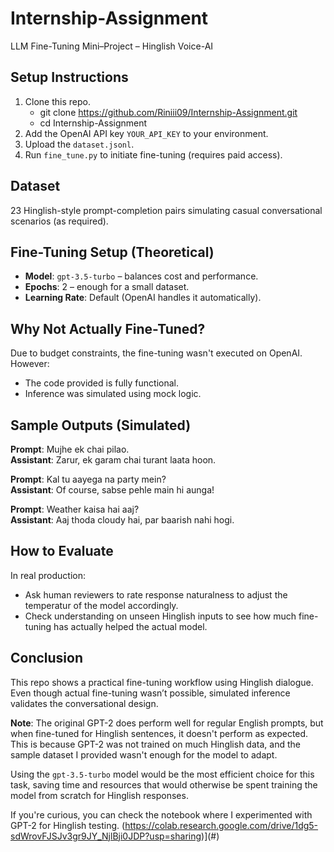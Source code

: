 # Internship-Assignment
LLM Fine-Tuning Mini–Project – Hinglish Voice-AI

## Setup Instructions

1. Clone this repo.
   - git clone https://github.com/Riniii09/Internship-Assignment.git
   - cd Internship-Assignment  
2. Add the OpenAI API key `YOUR_API_KEY` to your environment.
3. Upload the `dataset.jsonl`.
4. Run `fine_tune.py` to initiate fine-tuning (requires paid access).

## Dataset

23 Hinglish-style prompt-completion pairs simulating casual conversational scenarios (as required).

## Fine-Tuning Setup (Theoretical)

- **Model**: `gpt-3.5-turbo` – balances cost and performance.
- **Epochs**: 2 – enough for a small dataset.
- **Learning Rate**: Default (OpenAI handles it automatically).


## Why Not Actually Fine-Tuned?

Due to budget constraints, the fine-tuning wasn't executed on OpenAI. However:

- The code provided is fully functional.
- Inference was simulated using mock logic.

## Sample Outputs (Simulated)

**Prompt**: Mujhe ek chai pilao.  
**Assistant**: Zarur, ek garam chai turant laata hoon.

**Prompt**: Kal tu aayega na party mein?  
**Assistant**: Of course, sabse pehle main hi aunga!

**Prompt**: Weather kaisa hai aaj?  
**Assistant**: Aaj thoda cloudy hai, par baarish nahi hogi.

## How to Evaluate

In real production:
- Ask human reviewers to rate response naturalness to adjust the temperatur of the model accordingly.
- Check understanding on unseen Hinglish inputs to see how much fine-tuning has actually helped the actual model.

## Conclusion

This repo shows a practical fine-tuning workflow using Hinglish dialogue. Even though actual fine-tuning wasn’t possible, simulated inference validates the conversational design.

**Note**: The original GPT-2 does perform well for regular English prompts, but when fine-tuned for Hinglish sentences, it doesn't perform as expected. This is because GPT-2 was not trained on much Hinglish data, and the sample dataset I provided wasn't enough for the model to adapt. 

Using the `gpt-3.5-turbo` model would be the most efficient choice for this task, saving time and resources that would otherwise be spent training the model from scratch for Hinglish responses. 

If you're curious, you can check the notebook where I experimented with GPT-2 for Hinglish testing. (https://colab.research.google.com/drive/1dg5-sdWrovFJSJv3gr9JY_NjlBji0JDP?usp=sharing)](#)
